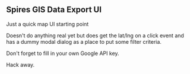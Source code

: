 ## Spires GIS Data Export UI

Just a quick map UI starting point

Doesn't do anything real yet but does get the lat/lng on a click event and has a dummy modal dialog as a place to put some filter criteria.

Don't forget to fill in your own Google API key.

Hack away.